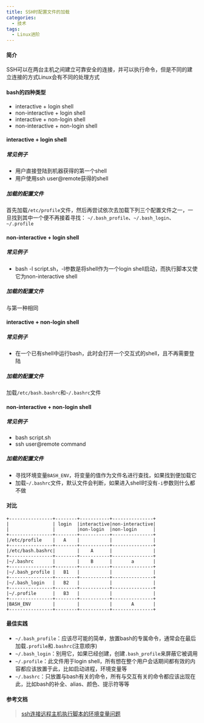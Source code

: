 ```yaml
---
title: SSH时配置文件的加载
categories: 
  - 技术
tags: 
  - Linux进阶
---
```


#### 简介
SSH可以在两台主机之间建立可靠安全的连接，并可以执行命令，但是不同的建立连接的方式Linux会有不同的处理方式

#### bash的四种类型
* interactive + login shell
* non-interactive + login shell
* interactive + non-login shell
* non-interactive + non-login shell

#### interactive + login shell
##### 常见例子
- 用户直接登陆到机器获得的第一个shell
- 用户使用ssh user@remote获得的shell
##### 加载的配置文件
首先加载`/etc/profile`文件，然后再尝试依次去加载下列三个配置文件之一，一旦找到其中一个便不再接着寻找：
`~/.bash_profile`、`~/.bash_login`、`~/.profile`

#### non-interactive + login shell
##### 常见例子
- bash -l script.sh，-l参数是将shell作为一个login shell启动，而执行脚本又使它为non-interactive shell
##### 加载的配置文件
与第一种相同

#### interactive + non-login shell
##### 常见例子
- 在一个已有shell中运行bash，此时会打开一个交互式的shell，且不再需要登陆
##### 加载的配置文件
加载`/etc/bash.bashrc`和`~/.bashrc`文件

#### non-interactive + non-login shell
##### 常见例子
- bash script.sh
- ssh user@remote command
##### 加载的配置文件
- 寻找环境变量`BASH_ENV`，将变量的值作为文件名进行查找，如果找到便加载它
- 加载`~/.bashrc`文件，默认文件会判断，如果进入shell时没有`-i`参数则什么都不做

#### 对比
```
+----------------+--------+-----------+---------------+
|                | login  |interactive|non-interactive|
|                |        |non-login  |non-login      |
+----------------+--------+-----------+---------------+
|/etc/profile    |   A    |           |               |
+----------------+--------+-----------+---------------+
|/etc/bash.bashrc|        |    A      |               |
+----------------+--------+-----------+---------------+
|~/.bashrc       |        |    B      |       a       |
+----------------+--------+-----------+---------------+
|~/.bash_profile |   B1   |           |               |
+----------------+--------+-----------+---------------+
|~/.bash_login   |   B2   |           |               |
+----------------+--------+-----------+---------------+
|~/.profile      |   B3   |           |               |
+----------------+--------+-----------+---------------+
|BASH_ENV        |        |           |       A       |
+----------------+--------+-----------+---------------+
```

#### 最佳实践
- `~/.bash_profile`：应该尽可能的简单，放置bash的专属命令，通常会在最后加载`.profile`和`.bashrc`(注意顺序)
- `~/.bash_login`：别用它，如果已经创建，创建`.bash_profile`来屏蔽它被调用
- `~/.profile`：此文件用于login shell，所有想在整个用户会话期间都有效的内容都应该放置于此，比如启动进程，环境变量等
- `~/.bashrc`：只放置与bash有关的命令，所有与交互有关的命令都应该出现在此，比如bash的补全、alias、颜色、提示符等等

#### 参考文档
> [ssh连接远程主机执行脚本的环境变量问题](http://feihu.me/blog/2014/env-problem-when-ssh-executing-command-on-remote)
